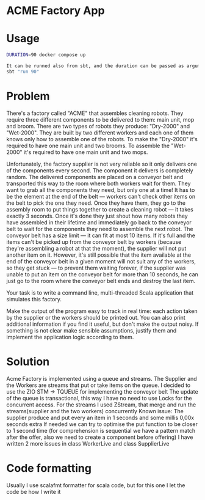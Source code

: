 # ACME Factory App

# Usage

```bash
DURATION=90 docker compose up

It can be runned also from sbt, and the duration can be passed as argument
sbt "run 90"
```

# Problem
There's a factory called "ACME" that assembles cleaning robots. They require three different components to be delivered to them: main unit, mop and broom. There are two types of robots they produce: "Dry-2000" and "Wet-2000". They are built by two different workers and each one of them knows only how to assemble one of the robots. To make the "Dry-2000" it's required to have one main unit and two brooms. To assemble the "Wet-2000" it's required to have one main unit and two mops.

Unfortunately, the factory supplier is not very reliable so it only delivers one of the components every second. The component it delivers is completely random. The delivered components are placed on a conveyor belt and transported this way to the room where both workers wait for them. They want to grab all the components they need, but only one at a time! It has to be the element at the end of the belt — workers can't check other items on the belt to pick the one they need. Once they have them, they go to the assembly room to put things together to create a cleaning robot — it takes exactly 3 seconds. Once it's done they just shout how many robots they have assembled in their lifetime and immediately go back to the conveyor belt to wait for the components they need to assemble the next robot. The conveyor belt has a size limit — it can fit at most 10 items. If it's full and the items can't be picked up from the conveyor belt by workers (because they're assembling a robot at that the moment), the supplier will not put another item on it. However, it's still possible that the item available at the end of the conveyor belt in a given moment will not suit any of the workers, so they get stuck — to prevent them waiting forever, if the supplier was unable to put an item on the conveyor belt for more than 10 seconds, he can just go to the room where the conveyor belt ends and destroy the last item.

Your task is to write a command line, multi-threaded Scala application that simulates this factory.

Make the output of the program easy to track in real time: each action taken by the supplier or the workers should be printed out. You can also print additional information if you find it useful, but don't make the output noisy. If something is not clear make sensible assumptions, justify them and implement the application logic according to them.

# Solution
Acme Factory is implemented using a queue and streams. The Supplier and the Workers are streams that
put or take items on the queue. I decided to use the ZIO STM -> TQUEUE for implementing the conveyor belt
The update of the queue is transactional, this way I have no need to use Locks for the concurrent access. 
For the streams I used ZStream, that merge and run the streams(supplier and the two workers) concurrently
Known issue: The supplier produce and put every an item in 1 seconds and some millis 0,00x seconds extra
If needed we can try to optimise the put function to be closer to 1 second time 
(for comprehension is sequential we have a pattern match after the offer, 
also we need to create a component before offering)
I have written 2 more issues in class WorkerLive and class SupplierLive

# Code formatting
Usually I use scalafmt formatter for scala code, but for this one I let the code be how I write it